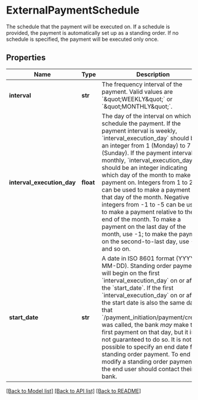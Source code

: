 # ExternalPaymentSchedule

The schedule that the payment will be executed on. If a schedule is provided, the payment is automatically set up as a standing order. If no schedule is specified, the payment will be executed only once.
## Properties
Name | Type | Description | Notes
------------ | ------------- | ------------- | -------------
**interval** | **str** | The frequency interval of the payment. Valid values are &#x60;\&quot;WEEKLY\&quot;&#x60; or &#x60;\&quot;MONTHLY\&quot;&#x60;. | 
**interval_execution_day** | **float** | The day of the interval on which to schedule the payment.  If the payment interval is weekly, &#x60;interval_execution_day&#x60; should be an integer from 1 (Monday) to 7 (Sunday).  If the payment interval is monthly, &#x60;interval_execution_day&#x60; should be an integer indicating which day of the month to make the payment on. Integers from 1 to 28 can be used to make a payment on that day of the month. Negative integers from -1 to -5 can be used to make a payment relative to the end of the month. To make a payment on the last day of the month, use -1; to make the payment on the second-to-last day, use -2, and so on. | 
**start_date** | **str** | A date in ISO 8601 format (YYYY-MM-DD). Standing order payments will begin on the first &#x60;interval_execution_day&#x60; on or after the &#x60;start_date&#x60;.  If the first &#x60;interval_execution_day&#x60; on or after the start date is also the same day that &#x60;/payment_initiation/payment/create&#x60; was called, the bank *may* make the first payment on that day, but it is not guaranteed to do so.  It is not possible to specify an end date for a standing order payment.  To end or modify a standing order payment, the end user should contact their bank. | 

[[Back to Model list]](../README.md#documentation-for-models) [[Back to API list]](../README.md#documentation-for-api-endpoints) [[Back to README]](../README.md)


